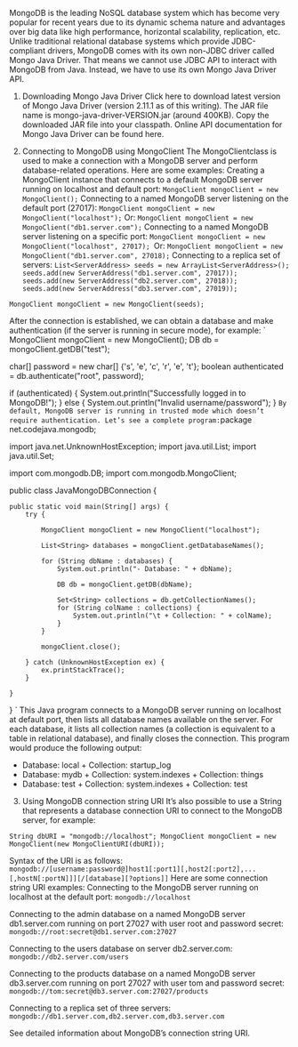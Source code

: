 MongoDB is the leading NoSQL database system which has become very popular for recent years due to its dynamic schema nature and advantages over big data like high performance, horizontal scalability, replication, etc. Unlike traditional relational database systems which provide JDBC-compliant drivers, MongoDB comes with its own non-JDBC driver called Mongo Java Driver. That means we cannot use JDBC API to interact with MongoDB from Java. Instead, we have to use its own Mongo Java Driver API.
 
1. Downloading Mongo Java Driver
Click here to download latest version of Mongo Java Driver (version 2.11.1 as of this writing). The JAR file name is mongo-java-driver-VERSION.jar (around 400KB). Copy the downloaded JAR file into your classpath.
Online API documentation for Mongo Java Driver can be found here.

2. Connecting  to MongoDB using MongoClient
The MongoClientclass is used to make a connection with a MongoDB server and perform database-related operations. Here are some examples:
Creating a MongoClient instance that connects to a default MongoDB server running on localhost and default port: 
`MongoClient mongoClient = new MongoClient();`
Connecting to a named MongoDB server listening on the default port (27017): 
`MongoClient mongoClient = new MongoClient("localhost");`
Or:
`MongoClient mongoClient = new MongoClient("db1.server.com");`
Connecting to a named MongoDB server listening on a specific port: 
`MongoClient mongoClient = new MongoClient("localhost", 27017);
`Or:
`MongoClient mongoClient = new MongoClient("db1.server.com", 27018);`
Connecting to a replica set of servers:
`List<ServerAddress> seeds = new ArrayList<ServerAddress>();
seeds.add(new ServerAddress("db1.server.com", 27017));
seeds.add(new ServerAddress("db2.server.com", 27018));
seeds.add(new ServerAddress("db3.server.com", 27019));`

`MongoClient mongoClient = new MongoClient(seeds);`
 
After the connection is established, we can obtain a database and make authentication (if the server is running in secure mode), for example:
`
MongoClient mongoClient = new MongoClient();
DB db = mongoClient.getDB("test");
 
char[] password = new char[] {'s', 'e', 'c', 'r', 'e', 't'};
boolean authenticated = db.authenticate("root", password);
 
if (authenticated) {
    System.out.println("Successfully logged in to MongoDB!");
} else {
    System.out.println("Invalid username/password");
}
`
By default, MongoDB server is running in trusted mode which doesn’t require authentication.
Let’s see a complete program:
`package net.codejava.mongodb;
 
import java.net.UnknownHostException;
import java.util.List;
import java.util.Set;
 
import com.mongodb.DB;
import com.mongodb.MongoClient;
 
public class JavaMongoDBConnection {
 
    public static void main(String[] args) {
        try {
             
            MongoClient mongoClient = new MongoClient("localhost");
             
            List<String> databases = mongoClient.getDatabaseNames();
             
            for (String dbName : databases) {
                System.out.println("- Database: " + dbName);
                 
                DB db = mongoClient.getDB(dbName);
                 
                Set<String> collections = db.getCollectionNames();
                for (String colName : collections) {
                    System.out.println("\t + Collection: " + colName);
                }
            }
             
            mongoClient.close();
             
        } catch (UnknownHostException ex) {
            ex.printStackTrace();
        }
         
    }
}
`
This Java program connects to a MongoDB server running on localhost at default port, then lists all database names available on the server. For each database, it lists all collection names (a collection is equivalent to a table in relational database), and finally closes the connection. This program would produce the following output:
- Database: local
       + Collection: startup_log
- Database: mydb
       + Collection: system.indexes
       + Collection: things
- Database: test
       + Collection: system.indexes
       + Collection: test

3. Using MongoDB connection string URI
It’s also possible to use a String that represents a database connection URI to connect to the MongoDB server, for example:

`String dbURI = "mongodb://localhost";
MongoClient mongoClient = new MongoClient(new MongoClientURI(dbURI));`

Syntax of the URI is as follows:
`mongodb://[username:password@]host1[:port1][,host2[:port2],...[,hostN[:portN]]][/[database][?options]]`
Here are some connection string URI examples:
Connecting to the MongoDB server running on localhost at the default port:
`mongodb://localhost`

Connecting to the admin database on a named MongoDB server db1.server.com running on port 27027 with user root and password secret:
`mongodb://root:secret@db1.server.com:27027`

Connecting to the users database on server db2.server.com:
`mongodb://db2.server.com/users`

Connecting to the products database on a named MongoDB server db3.server.com running on port 27027 with user tom and password secret:
`mongodb://tom:secret@db3.server.com:27027/products`

Connecting to a replica set of three servers:
`mongodb://db1.server.com,db2.server.com,db3.server.com`

See detailed information about MongoDB’s connection string URI.
